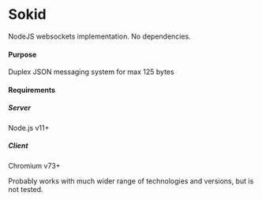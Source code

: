 # Sokid
NodeJS websockets implementation. No dependencies.

#### Purpose
Duplex JSON messaging system for max 125 bytes

#### Requirements
##### Server
Node.js v11+
##### Client
Chromium v73+

Probably works with much wider range of technologies and versions, but is not tested.
